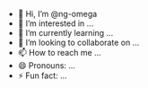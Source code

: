 - 👋 Hi, I’m @ng-omega
- 👀 I’m interested in ...
- 🌱 I’m currently learning ...
- 💞️ I’m looking to collaborate on ...
- 📫 How to reach me ...
- 😄 Pronouns: ...
- ⚡ Fun fact: ...

<!---
ng-omega/ng-omega is a ✨ special ✨ repository because its `README.md` (this file) appears on your GitHub profile.
You can click the Preview link to take a look at your changes.
--->
